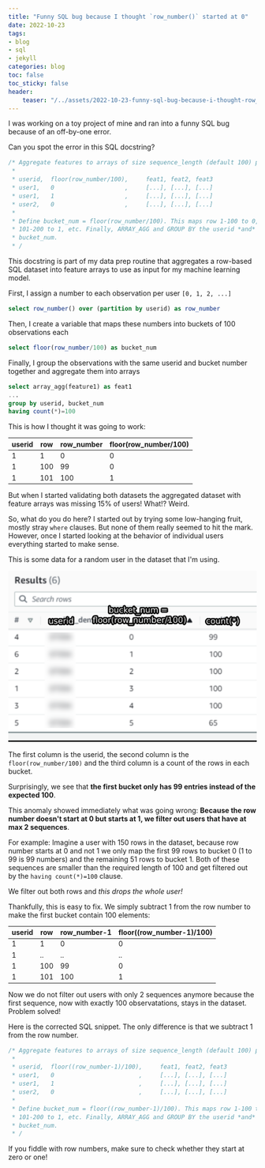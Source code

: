 ```yaml
---
title: "Funny SQL bug because I thought `row_number()` started at 0"
date: 2022-10-23
tags:
- blog
- sql
- jekyll
categories: blog
toc: false
toc_sticky: false
header:
    teaser: "/../assets/2022-10-23-funny-sql-bug-because-i-thought-row_number-started-at-0/thumbnail.png"
---
```


I was working on a toy project of mine and ran into a funny SQL bug because of an off-by-one error.

Can you spot the error in this SQL docstring?

```sql
/* Aggregate features to arrays of size sequence_length (default 100) per user.
 * 
 * userid,  floor(row_number/100),     feat1, feat2, feat3
 * user1,   0                    ,     [...], [...], [...] 
 * user1,   1                    ,     [...], [...], [...]
 * user2,   0                    ,     [...], [...], [...]
 * 
 * Define bucket_num = floor(row_number/100). This maps row 1-100 to 0, row
 * 101-200 to 1, etc. Finally, ARRAY_AGG and GROUP BY the userid *and* the
 * bucket_num.
 * /
```

This docstring is part of my data prep routine that aggregates a row-based SQL dataset into feature arrays to use as input for my machine learning model.

First, I assign a number to each observation per user `[0, 1, 2, ...]` 

```sql
select row_number() over (partition by userid) as row_number
```

Then, I create a variable that maps these numbers into buckets of 100 observations each 

```sql
select floor(row_number/100) as bucket_num
```

Finally, I group the observations with the same userid and bucket number together and aggregate them into arrays

```sql
select array_agg(feature1) as feat1
...
group by userid, bucket_num
having count(*)=100
```

This is how I thought it was going to work:

| userid | row | row_number | floor(row_number/100) |
|--------|-----|------------|-----------------------|
| 1      | 1   | 0          | 0                     |
| 1      | 100 | 99         | 0                     |
| 1      | 101 | 100        | 1                     |

But when I started validating both datasets the aggregated dataset with feature
arrays was missing 15% of users! What!? Weird.

So, what do you do here? I started out by trying some low-hanging fruit, mostly
stray `where` clauses. But none of them really seemed to hit the mark. However, once I started looking at the behavior of individual users everything started to make sense.

This is some data for a random user in the dataset that I'm using.

![](/../assets/2022-10-23-funny-sql-bug-because-i-thought-row_number-started-at-0/2022-10-23-08-56-41.png)

The first column is the userid, the second column is the `floor(row_number/100)` and the third column is a count of the rows in each bucket. 

Surprisingly, we see that **the first bucket only has 99 entries instead of the expected 100**. 

This anomaly showed immediately what was going wrong: **Because the row number doesn't start at 0 but starts at 1, we filter out users that have at max 2 sequences**.

For example: Imagine a user with 150 rows in the dataset, because row number starts at 0 and not 1 we only map the first 99 rows to bucket 0 (1 to 99 is 99 numbers) and the remaining 51 rows to bucket 1. Both of these sequences are smaller than the required length of 100 and get filtered out by the `having count(*)=100` clause. 

We filter out both rows and *this drops the whole user!*

Thankfully, this is easy to fix. We simply subtract 1 from the row number to make the first bucket contain 100 elements:

| userid | row | row_number-1 | floor((row_number-1)/100) |
|--------|-----|--------------|-----------------------|
| 1      | 1   | 0            | 0                     |
| 1      | ..  | ..           | ..                    |
| 1      | 100 | 99           | 0                     |
| 1      | 101 | 100          | 1                     |

Now we do not filter out users with only 2 sequences anymore because the first sequence, now with exactly 100 observatations, stays in the dataset. Problem solved!

Here is the corrected SQL snippet. The only difference is that we subtract 1 from the row number.

```sql
/* Aggregate features to arrays of size sequence_length (default 100) per user.
 * 
 * userid,  floor((row_number-1)/100),     feat1, feat2, feat3
 * user1,   0                        ,     [...], [...], [...] 
 * user1,   1                        ,     [...], [...], [...]
 * user2,   0                        ,     [...], [...], [...]
 * 
 * Define bucket_num = floor((row_number-1)/100). This maps row 1-100 to 0, row
 * 101-200 to 1, etc. Finally, ARRAY_AGG and GROUP BY the userid *and* the
 * bucket_num.
 * /
```

If you fiddle with row numbers, make sure to check whether they start at zero or one!